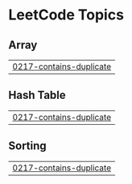 <!---LeetCode Topics Start-->
# LeetCode Topics
## Array
|  |
| ------- |
| [0217-contains-duplicate](https://github.com/B-Bazinga/LeetCode/tree/master/0217-contains-duplicate) |
## Hash Table
|  |
| ------- |
| [0217-contains-duplicate](https://github.com/B-Bazinga/LeetCode/tree/master/0217-contains-duplicate) |
## Sorting
|  |
| ------- |
| [0217-contains-duplicate](https://github.com/B-Bazinga/LeetCode/tree/master/0217-contains-duplicate) |
<!---LeetCode Topics End-->
